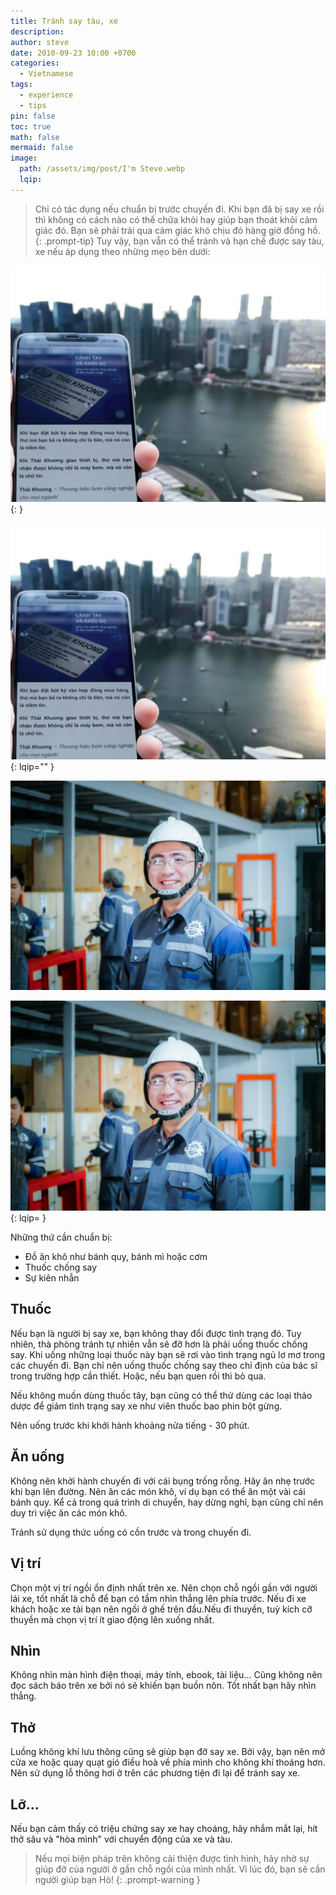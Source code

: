 ```yaml
---
title: Tránh say tàu, xe
description: 
author: steve
date: 2010-09-23 10:00 +0700
categories:
  - Vietnamese
tags:
  - experience
  - tips
pin: false
toc: true
math: false
mermaid: false
image:
  path: /assets/img/post/I'm Steve.webp
  lqip:
---
```

> Chỉ có tác dụng nếu chuẩn bị trước chuyến đi.
Khi bạn đã bị say xe rồi thì không có cách nào có thể chữa khỏi hay giúp bạn thoát khỏi cảm giác đó. Bạn sẽ phải trải qua cảm giác khó chịu đó hàng giờ đồng hồ. 
{: .prompt-tip}
Tuy vậy, bạn vẫn có thể tránh và hạn chế được say tàu, xe nếu áp dụng theo những mẹo bên dưới: 

![test](/assets/img/site/TK-cover-profile.webp){: }

![test](/assets/img/site/TK-cover-profile.webp){: lqip="" }

![test](/assets/img/post/tks-employee.webp)

![test](/assets/img/post/tks-employee.webp){: lqip= }

Những thứ cần chuẩn bị:
 
- Đồ ăn khô như bánh quy, bánh mì hoặc cơm 
- Thuốc chống say 
- Sự kiên nhẫn 

## Thuốc
Nếu bạn là người bị say xe, bạn không thay đổi được tình trạng đó. Tuy nhiên, thà phòng tránh tự nhiên vẫn sẽ đỡ hơn là phải uống thuốc chống say.
 Khi uống những loại thuốc này bạn sẽ rơi vào tình trạng ngủ lơ mơ trong các chuyến đi. Bạn chỉ nên uống thuốc chống say theo chỉ định của bác sĩ trong trường hợp cần thiết. Hoặc, nếu bạn quen rồi thì bỏ qua.

Nếu không muốn dùng thuốc tây, bạn cũng có thể thử dùng các loại thảo dược để giảm tình trạng say xe như viên thuốc bao phin bột gừng.

Nên uống trước khi khởi hành khoảng nửa tiếng - 30 phút.

## Ăn uống
Không nên khởi hành chuyến đi với cái bụng trống rỗng. Hãy ăn nhẹ trước khi bạn lên đường. Nên ăn các món khô, ví dụ bạn có thể ăn một vài cái bánh quy.
Kể cả trong quá trình di chuyển, hay dừng nghỉ, bạn cũng chỉ nên duy trì việc ăn các món khô.

Tránh sử dụng thức uống có cồn trước và trong chuyến đi.

## Vị trí
Chọn một vị trí ngồi ổn định nhất trên xe. Nên chọn chỗ ngồi gần với người lái xe, tốt nhất là chỗ để bạn có tầm nhìn thẳng lên phía trước. Nếu đi xe khách hoặc xe tải bạn nên ngồi ở ghế trên đầu.Nếu đi thuyền, tuỳ kích cỡ thuyền mà chọn vị trí ít giao động lên xuống nhất.

## Nhìn
Không nhìn màn hình điện thoại, máy tính, ebook, tài liệu...
Cũng không nên đọc sách báo trên xe bởi nó sẽ khiến bạn buồn nôn. Tốt nhất bạn hãy nhìn thẳng.

## Thở
Luồng không khí lưu thông cũng sẽ giúp bạn đỡ say xe. Bởi vậy, bạn nên mở cửa xe hoặc quay quạt gió điều hoà về phía mình cho không khí thoáng hơn.
Nên sử dụng lỗ thông hơi ở trên các phương tiện đi lại để tránh say xe.

## Lỡ...
Nếu bạn cảm thấy có triệu chứng say xe hay choáng, hãy nhắm mắt lại, hít thở sâu và "hòa mình" với chuyển động của xe và tàu.

> Nếu mọi biện pháp trên không cải thiện được tình hình, hãy nhờ sự giúp đỡ của người ở gần chỗ ngồi của mình nhất. Vì lúc đó, bạn sẽ cần người giúp bạn Hò!
{: .prompt-warning }
